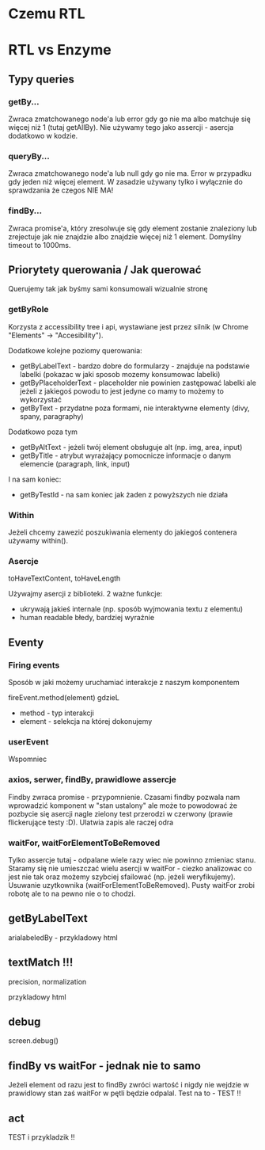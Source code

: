 # Czemu RTL



# RTL vs Enzyme


## Typy queries

### getBy...

Zwraca zmatchowanego node'a lub error gdy go nie ma albo matchuje się więcej niż 1 (tutaj getAllBy).
Nie używamy tego jako assercji - asercja dodatkowo w kodzie.

### queryBy...

Zwraca zmatchowanego node'a lub null gdy go nie ma. Error w przypadku gdy jeden niż więcej element.
W zasadzie używany tylko i wyłącznie do sprawdzania że czegos NIE MA!

### findBy...

Zwraca promise'a, który zresolwuje się gdy element zostanie znaleziony lub zrejectuje jak nie znajdzie albo 
znajdzie więcej niż 1 element. Domyślny timeout to 1000ms.  

## Priorytety querowania / Jak querować

Querujemy tak jak byśmy sami konsumowali wizualnie stronę

### getByRole 

Korzysta z accessibility tree i api, wystawiane jest przez silnik (w Chrome "Elements" -> "Accesibility").

Dodatkowe kolejne poziomy querowania:
* getByLabelText - bardzo dobre do formularzy - znajduje na podstawie labelki (pokazac w jaki sposob mozemy konsumowac labelki)
* getByPlaceholderText - placeholder nie powinien zastępować labelki ale jeżeli z jakiegoś powodu
to jest jedyne co mamy to możemy to wykorzystać
* getByText - przydatne poza formami, nie interaktywne elementy (divy, spany, paragraphy)

Dodatkowo poza tym

* getByAltText - jeżeli twój element obsługuje alt (np. img, area, input)
* getByTitle - atrybut wyrażający pomocnicze informacje o danym elemencie (paragraph, link, input)

I na sam koniec:

* getByTestId - na sam koniec jak żaden z powyższych nie działa

### Within

Jeżeli chcemy zawezić poszukiwania elementy do jakiegoś contenera używamy within().

### Asercje

toHaveTextContent, toHaveLength

Używajmy asercji z biblioteki. 2 ważne funkcje:
- ukrywają jakieś internale (np. sposób wyjmowania textu z elementu)
- human readable błedy, bardziej wyraźnie

## Eventy 

### Firing events

Sposób w jaki możemy uruchamiać interakcje z naszym komponentem

fireEvent.method(element) gdzieL
* method - typ interakcji
* element - selekcja na której dokonujemy

### userEvent

Wspomniec

### axios, serwer, findBy, prawidlowe assercje

Findby zwraca promise - przypomnienie. 
Czasami findby pozwala nam wprowadzić komponent w "stan ustalony" ale może to powodować że pozbycie się asercji 
nagle zielony test przerodzi w czerwony (prawie flickerujące testy :D). Ulatwia zapis ale raczej odra

### waitFor, waitForElementToBeRemoved

Tylko assercje tutaj - odpalane wiele razy wiec nie powinno zmieniac stanu.
Staramy się nie umieszczać wielu asercji w waitFor - ciezko analizowac co jest nie tak oraz możemy szybciej 
sfailować (np. jeżeli weryfikujemy).
Usuwanie uzytkownika (waitForElementToBeRemoved).
Pusty waitFor zrobi robotę ale to na pewno nie o to chodzi.

## getByLabelText

arialabeledBy - przykladowy html

## textMatch !!!

precision, normalization

przykladowy html

## debug

screen.debug()

## findBy vs waitFor - jednak nie to samo

Jeżeli element od razu jest to findBy zwróci wartość i nigdy nie wejdzie w prawidlowy stan zaś waitFor w pętli będzie odpalal.
Test na to - TEST !!

## act 

TEST i przykladzik !!
